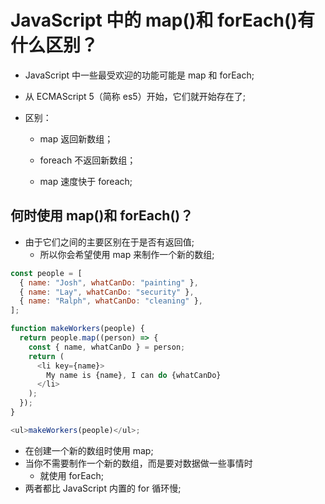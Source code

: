 # JavaScript 中的 map()和 forEach()有什么区别？

- JavaScript 中一些最受欢迎的功能可能是 map 和 forEach;
- 从 ECMAScript 5（简称 es5）开始，它们就开始存在了;
  <br>

- 区别：

  - map 返回新数组；
  - foreach 不返回新数组；
    <br>

  - map 速度快于 foreach;

## 何时使用 map()和 forEach()？

- 由于它们之间的主要区别在于是否有返回值;
  - 所以你会希望使用 map 来制作一个新的数组;

```js
const people = [
  { name: "Josh", whatCanDo: "painting" },
  { name: "Lay", whatCanDo: "security" },
  { name: "Ralph", whatCanDo: "cleaning" },
];

function makeWorkers(people) {
  return people.map((person) => {
    const { name, whatCanDo } = person;
    return (
      <li key={name}>
        My name is {name}, I can do {whatCanDo}
      </li>
    );
  });
}

<ul>makeWorkers(people)</ul>;
```

- 在创建一个新的数组时使用 map;
- 当你不需要制作一个新的数组，而是要对数据做一些事情时
  - 就使用 forEach;
    <br>
- 两者都比 JavaScript 内置的 for 循环慢;
